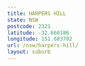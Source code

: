 ```yaml
---
title: HARPERS HILL
state: NSW
postcode: 2321
latitude: -32.660186
longitude: 151.683702
url: /nsw/harpers-hill/
layout: suburb
---
```

